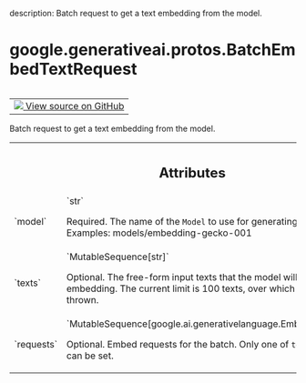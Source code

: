 description: Batch request to get a text embedding from the model.

<div itemscope itemtype="http://developers.google.com/ReferenceObject">
<meta itemprop="name" content="google.generativeai.protos.BatchEmbedTextRequest" />
<meta itemprop="path" content="Stable" />
</div>

# google.generativeai.protos.BatchEmbedTextRequest

<!-- Insert buttons and diff -->

<table class="tfo-notebook-buttons tfo-api nocontent" align="left">
<td>
  <a target="_blank" href="https://github.com/googleapis/google-cloud-python/tree/main/packages/google-ai-generativelanguage/google/ai/generativelanguage_v1beta/types/text_service.py#L329-L358">
    <img src="https://www.tensorflow.org/images/GitHub-Mark-32px.png" />
    View source on GitHub
  </a>
</td>
</table>



Batch request to get a text embedding from the model.

<!-- Placeholder for "Used in" -->




<!-- Tabular view -->
 <table class="responsive fixed orange">
<colgroup><col width="214px"><col></colgroup>
<tr><th colspan="2"><h2 class="add-link">Attributes</h2></th></tr>

<tr>
<td>
`model`<a id="model"></a>
</td>
<td>
`str`

Required. The name of the ``Model`` to use for generating
the embedding. Examples: models/embedding-gecko-001
</td>
</tr><tr>
<td>
`texts`<a id="texts"></a>
</td>
<td>
`MutableSequence[str]`

Optional. The free-form input texts that the
model will turn into an embedding. The current
limit is 100 texts, over which an error will be
thrown.
</td>
</tr><tr>
<td>
`requests`<a id="requests"></a>
</td>
<td>
`MutableSequence[google.ai.generativelanguage.EmbedTextRequest]`

Optional. Embed requests for the batch. Only one of
``texts`` or ``requests`` can be set.
</td>
</tr>
</table>



